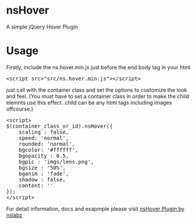 # nsHover
A simple jQuery Hover Plugin

# Usage
Firstly, include the ns.hover.min.js just before the end body tag in your html
<pre>&lt;script src="src/ns.hover.min.js"&gt;&lt;/script&gt;</pre>
just call with the container class and set the options to customize the look and feel. (You must have to set a container class in order to make the child elemnts use this effect. child can be any html tags including images offcourse.)

<pre>
&lt;script&gt;
$(container_class_or_id).nsHover({
    scaling : false,
    speed: 'normal',
    rounded: 'normal',
    bgcolor: '#ffffff',
    bgopacity : 0.5,            
    bgpic : 'imgs/lens.png',
    bgsize : '50%',
    bganim : 'fade',
    shadow : false,
    content: ''
});
&lt;/script&gt;
</pre>

For detail information, docs and exapmple please visit
<a href="http://www.nslabz.com/plugins/ns.hover.1.0">nsHover Plugin by nslabz</a>

